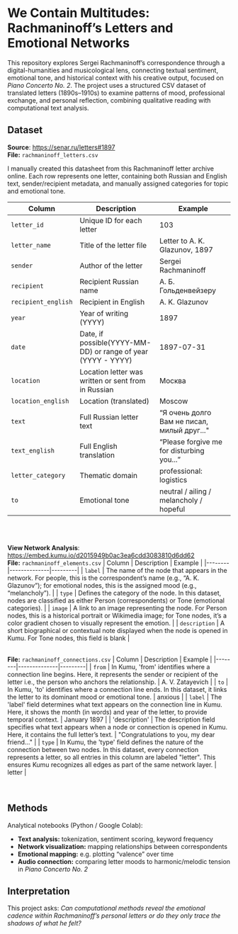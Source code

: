 # We Contain Multitudes: Rachmaninoff’s Letters and Emotional Networks

This repository explores Sergei Rachmaninoff’s correspondence through a digital-humanities and musicological lens, connecting textual sentiment, emotional tone, and historical context with his creative output, focused on *Piano Concerto No. 2*. The project uses a structured CSV dataset of translated letters (1890s–1910s) to examine patterns of mood, professional exchange, and personal reflection, combining qualitative reading with computational text analysis.

## Dataset

**Source**: https://senar.ru/letters#1897 <br>
**File:** `rachmaninoff_letters.csv`  

I manually created this datasheet from this Rachmaninoff letter archive online. Each row represents one letter, containing both Russian and English text, sender/recipient metadata, and manually assigned categories for topic and emotional tone.

| Column | Description | Example |
|--------|--------------|---------|
| `letter_id` | Unique ID for each letter | 103 |
| `letter_name` | Title of the letter file | Letter to A. K. Glazunov, 1897 |
| `sender` | Author of the letter | Sergei Rachmaninoff |
| `recipient` | Recipient Russian name | А. Б. Гольденвейзеру |
| `recipient_english` | Recipient in English | A. K. Glazunov |
| `year` | Year of writing (YYYY) | 1897 |
| `date` | Date, if possible(YYYY-MM-DD) or range of year (YYYY - YYYY)  | 1897-07-31
| `location` | Location letter was written or sent from in Russian | Москва |
| `location_english` | Location (translated) | Moscow |
| `text` | Full Russian letter text | “Я очень долго Вам не писал, милый друг..." |
| `text_english` | Full English translation | “Please forgive me for disturbing you...” |
| `letter_category` | Thematic domain | professional: logistics |
| `to` | Emotional tone | neutral / ailing / melancholy / hopeful |

<br>
<br>

**View Network Analysis**: https://embed.kumu.io/d2015949b0ac3ea6cdd3083810d6dd62
<br>
**File:** `rachmaninoff_elements.csv`
| Column | Description | Example |
|--------|--------------|---------|
| `label` | The name of the node that appears in the network. For people, this is the correspondent’s name (e.g., “A. K. Glazunov”); for emotional nodes, this is the assigned mood (e.g., “melancholy”). |
| `type` | Defines the category of the node. In this dataset, nodes are classified as either Person (correspondents) or Tone (emotional categories). |
| `image` | A link to an image representing the node. For Person nodes, this is a historical portrait or Wikimedia image; for Tone nodes, it’s a color gradient chosen to visually represent the emotion. |
| `description` | A short biographical or contextual note displayed when the node is opened in Kumu. For Tone nodes, this field is blank |
<br>
<br>

**File:** `rachmaninoff_connections.csv`
| Column | Description | Example |
|--------|--------------|---------|
| `from` | In Kumu, 'from' identifies where a connection line begins. Here, it represents the sender or recipient of the letter i.e., the person who anchors the relationship. | A. V. Zatayevich |
| `to` | In Kumu, 'to' identifies where a connection line ends. In this dataset, it links the letter to its dominant mood or emotional tone. | anxious |
| `label` | The 'label' field determines what text appears on the connection line in Kumu. Here, it shows the month (in words) and year of the letter, to provide temporal context. | January 1897 |
| 'description' | The description field specifies what text appears when a node or connection is opened in Kumu. Here, it contains the full letter’s text. | "Congratulations to you, my dear friend..." |
| `type` | In Kumu, the 'type' field defines the nature of the connection between two nodes. In this dataset, every connection represents a letter, so all entries in this column are labeled "letter". This ensures Kumu recognizes all edges as part of the same network layer. | letter |

<br>

## Methods

Analytical notebooks (Python / Google Colab):

- **Text analysis:** tokenization, sentiment scoring, keyword frequency  
- **Network visualization:** mapping relationships between correspondents  
- **Emotional mapping:** e.g. plotting “valence” over time  
- **Audio connection:** comparing letter moods to harmonic/melodic tension in *Piano Concerto No. 2*

## Interpretation

This project asks: *Can computational methods reveal the emotional cadence within Rachmaninoff’s personal letters or do they only trace the shadows of what he felt?*


